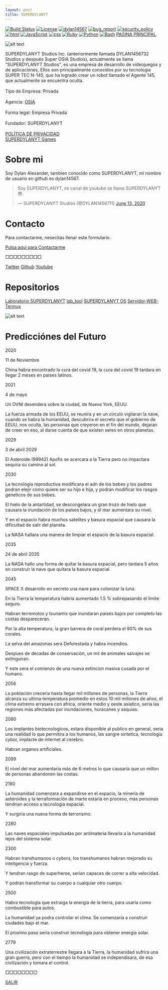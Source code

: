 ```yaml
---
layout: post
title: SUPERDYLANYT
---
```


[![Build Status](https://img.shields.io/github/stars/dylan14567/SUPERDYLANYT-OS.svg)](https://github.com/dylan14567/Laboratorio-SUPERDYLANYT)
[![License](https://img.shields.io/github/license/dylan14567/Laboratorio-SUPERDYLANYT.svg)](https://github.com/dylan14567/Laboratorio-SUPERDYLANYT/blob/master/LICENSE)
[![dylan14567](https://img.shields.io/badge/author-dylan14567-green.svg)](https://github.com/dylan14567)
[![bug_report](https://img.shields.io/badge/bug-report-red.svg)](https://github.com/dylan14567/Laboratorio-SUPERDYLANYT/blob/master/.github/ISSUE_TEMPLATE/bug_report.md)
[![security_policy](https://img.shields.io/badge/security-policy-cyan.svg)](https://github.com/dylan14567/Laboratorio-SUPERDYLANYT/blob/master/.github/SECURITY.md)
[![html](https://img.shields.io/badge/language-html%20-red.svg)](https://www.w3.org/html/)
[![JavaScript](https://img.shields.io/badge/language-JavaScript%20-yellow.svg)](https://es.wikipedia.org/wiki/JavaScript)
[![css](https://img.shields.io/badge/language-css%20-cyan.svg)](https://www.w3.org/Style/CSS/)
[![Ruby](https://img.shields.io/badge/language-Ruby-red.svg)](https://www.ruby-lang.org/)
[![Python](https://img.shields.io/badge/language-Python%20-yellow.svg)](https://www.python.org)
[![Bash](https://img.shields.io/badge/language-Bash-blue.svg)](https://www.gnu.org/software/bash/)
[PAGINA PRINCIPAL](./index.html).

![alt text](https://dylan14567.github.io/Laboratorio-SUPERDYLANYT/img/1586051713120.png)

<div class="separator" style="clear: both; text-align: left;">
SUPERDYLANYT Studios Inc. (anteriormente llamada DYLAN1456732 Studios y después Super OSIA Studios), actualmente se llama "SUPERDYLANYT Studios", es una empresa de desarrollo de videojuegos y de aplicaciónes, Ellos son principalmente conocidos por su tecnología SUPER TEC N-145, que ha logrado crear un robot llamado el Agente 145, que actualmente se encuentra oculta.</div>
<br />
Tipo de Empresa: Privada<br />
<br />
Agencia: <a href="https://superdylanyt.blogspot.com/2020/04/organizacion-superdylanyt-de.html">OSIA</a><br />
<br />
Forma legal: Empresa Privada<br />
<br />
Fundador: SUPERDYLANYT<br />
<br />
<a href="POLÍTICA-DE-PRIVACIDAD">POLÍTICA DE PRIVACIDAD</a>
<br />
<a href="Server/superdylanyt_games">SUPERDYLANYT Games</a>

# Sobre mi 

Soy Dylan Alexander, tambien conocido como SUPERDYLANYT,
mi nombre de usuario en github es dylan14567.

<blockquote class="twitter-tweet"><p lang="en" dir="ltr">Soy SUPERDYLANYT, mi canal de youtube se llama SUPERDYLANYT 😎.</p>&mdash; SUPERDYLANYT Studios (@DYLAN1456711) <a href="https://twitter.com/DYLAN1456711/status/1271912696888393728?ref_src=twsrc%5Etfw">June 13, 2020</a></blockquote> <script async src="https://platform.twitter.com/widgets.js" charset="utf-8"></script>

# Contacto

Para contactarme, nesecitas llenar este formulario.

<div class="share">
  <a href="contacto" class="contact">Pulsa aquí para Contactarme</a>
</div>

□□□□□□□□□

<div class="share">
  <a href="https://twitter.com/DYLAN1456711" class="tw">Twitter</a>
  <a href="https://github.com/dylan14567" class="git">Github</a>
  <a href="https://www.youtube.com/channel/UCXZow-eof6WFmu4armVahAA" class="yt">Youtube</a>
</div>

# Repositorios


<div class="share">
  <a href="https://github.com/dylan14567/Laboratorio-SUPERDYLANYT" class="git">Laboratorio SUPERDYLANYT</a>
  <a href="https://github.com/dylan14567/lab_tool" class="git">lab_tool</a>
  <a href="https://github.com/dylan14567/SUPERDYLANYT-OS" class="git">SUPERDYLANYT OS</a>
  <a href="https://github.com/dylan14567/Servidor-WEB-Termux" class="git">Servidor-WEB-Termux</a>
</div>

![alt text](https://raw.githubusercontent.com/dylan14567/Laboratorio-SUPERDYLANYT/master/img/20200614_105850.jpg)

# Predicciónes del Futuro

2020

11 de Noviembre

China habra encontrado la cura del covid 19, la cura del covid 19 tardara en llegar 2 meses en paises latinos.

2021

4 de mayo 

Un OVNI desendera sobre la ciudad, de Nueva York, EEUU.

La fuerza armada de los EEUU, se reunira y en un circulo vigilaran la nave, cuando se habra la humanidad, descubrira el secreto que el gobierno de EEUU, nos oculta, las personas que creyeron en el fin del mundo, dejaran de creer en eso, al darse cuenta de que existen seres en otros planetas.

2029

3 de abril 2029

El Asteroide (99942) Apofis se acercara a la Tierra pero no impactara sequira su camino al sol.

2030

La tecnologia reproductiva modificara el adn de los bebes y los padres podran elejir como quiere ser su hijo e hija, y podran modificar los rasgos geneticos de sus bebes.

El hielo de la antartidad, se descongelara un gran trozo de hielo que causara la inundación de los paises bajos, y el mar aumentara su nivel.

Y en el espacio habra muchos satelites y basura espacial que causara la dificultad de salir del planeta.

La NASA hallara una manera de limpiar el espacio de la basura espacial.

2035

24 de abril 2035

La NASA hallo una forma de quitar la basura espacial, pero tardara 5 años en construir la nave que quitara la basura espacial.

2045

SPACE X desarrollo en secreto una nave para colonizar la luna.

En la Tierra la temperatura habria aumentado 1.5 % sobrepasando el limite seguro.

Habran terremotos y tsunamis que inundaran paises bajos por completo las costas despareceran.

Por la alta temperatura, la gran barrera de coral perdera el 90% de sus corales.

La selva del amazonas sera Deforestada y habra incendios.

Despues de decadas de conservación, un mil de animales salvajes se extinguiran.

Y este sera el comienzo de una nueva extincion masiva cusada por el humano.

2056

La población creceria hasta llegar mil millones de personas, la Tierra alcanza su ultima temperatura promedio en estos 10 mil millones de años, el clima extremo arrasara con africa, oriente medio y oeste asiatico, seria las regiones más afectadas por inundaciones, huracanes y sequias.

2080


Los implantes biotecnologicos, estara disponible al publico en general, seria una realidad lo que permitira a los humanos, las sangre sintetica, tecnologia cybor, implacte de internet al cerebro.

Habran organos artificiales.

2099

El nivel del mar aumentaria más de 6 metros lo que causaria que un millon de personas abandonen las costas.

2180

La humanidad comenzara a expandirse en el espacio, la mineria de asteroides y la terraformación de marte estaria en proceso, más personas tendrian acceso a tecnologia espacial.

Y surgiria una nueva forma de terrorismo.

2280

Las naves espaciales impulsadas por antimateria llevaria a la humanidad lejos del sistema solar.

2300

Habran transhumanos o cybors, los transhumanos habran mejorado su inteligencia y fuerza.

Y tendran rasgo de superheroe, serian capaces de correr a alta velocidad.

Y podran transformar su cuerpo a cualquier otro cuerpo.

2500

Habra tecnologia que extraiga la energia de la tierra, para usarla como combustible para autos.

La humanidad ya podra controlar el clima.
Se comenzaria a construir ciudades bajo el mar.

El proximo paso seria construir tecnologia para obtener energia solar.

2779

Una civilización extraterrestre llegara a la Tierra, la humanidad sufrira una gran guerra, pero con el tiempo la humanidad se independisara, de esa civilización y tomara el control.

□□□□□□□□

[SALIR](./)
